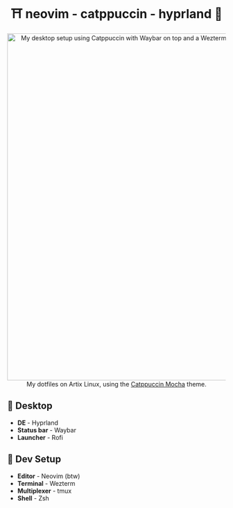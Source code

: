 <h1 align=center>⛩️ neovim - catppuccin - hyprland 🍙</h1>

<p align="center">
<img width="800" alt="My desktop setup using Catppuccin with Waybar on top and a Wezterm terminal on the bottom, running Wezterm." src="https://github.com/user-attachments/assets/ae4d5ade-cf3a-4bf5-b0af-8845c1392c7d" />
<br>
My dotfiles on Artix Linux, using the <a href="https://catppuccin.com">Catppuccin Mocha</a> theme.
</p>

## 🍵 Desktop

- **DE** - Hyprland
- **Status bar** - Waybar
- **Launcher** - Rofi

## 🍣 Dev Setup

- **Editor** - Neovim (btw)
- **Terminal** - Wezterm
- **Multiplexer** - tmux
- **Shell** - Zsh

